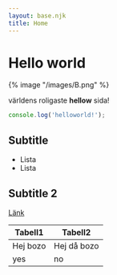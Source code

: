 ```yaml
---
layout: base.njk
title: Home
---
```


# Hello world

{% image "/images/B.png" %}

världens roligaste **hellow** sida!

```js
console.log('helloworld!');
```

## Subtitle

* Lista
* Lista

## Subtitle 2

[Länk](http://www.google.se)

|   Tabell1   |    Tabell2    |
|-------------|---------------|
|  Hej bozo   |  Hej då bozo  |
|     yes     |      no       |